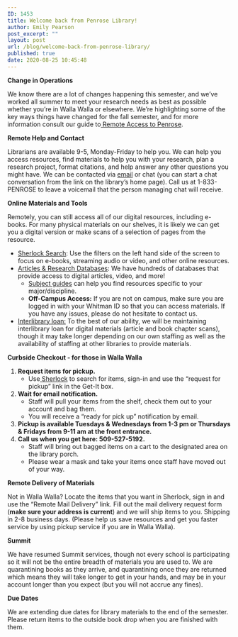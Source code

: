 ```yaml
---
ID: 1453
title: Welcome back from Penrose Library!
author: Emily Pearson
post_excerpt: ""
layout: post
url: /blog/welcome-back-from-penrose-library/
published: true
date: 2020-08-25 10:45:48
---
```

<!-- wp:paragraph {"fontSize":"medium"} -->
<p class="has-medium-font-size"><strong>Change in Operations</strong></p>
<!-- /wp:paragraph -->

<!-- wp:paragraph -->
<p>We know there are a lot of changes happening this semester, and we’ve worked all summer to meet your research needs as best as possible whether you’re in Walla Walla or elsewhere. We’re highlighting some of the key ways things have changed for the fall semester, and for more information consult our guide to<a href="https://libguides.whitman.edu/spring"> Remote Access to Penrose</a>.</p>
<!-- /wp:paragraph -->

<!-- wp:paragraph {"fontSize":"medium"} -->
<p class="has-medium-font-size"><strong>Remote Help and Contact</strong></p>
<!-- /wp:paragraph -->

<!-- wp:paragraph -->
<p>Librarians are available 9-5, Monday-Friday to help you. We can help you access resources, find materials to help you with your research, plan a research project, format citations, and help answer any other questions you might have. We can be contacted via <a href="https://library.whitman.edu/contact-a-librarian/">email</a> or chat (you can start a chat conversation from the link on the library’s home page). Call us at 1-833-PENROSE to leave a voicemail that the person managing chat will receive.</p>
<!-- /wp:paragraph -->

<!-- wp:paragraph {"fontSize":"medium"} -->
<p class="has-medium-font-size"><strong>Online Materials and Tools</strong></p>
<!-- /wp:paragraph -->

<!-- wp:paragraph -->
<p>Remotely, you can still access all of our digital resources, including e-books. For many physical materials on our shelves, it is likely we can get you a digital version or make scans of a selection of pages from the resource.&nbsp;</p>
<!-- /wp:paragraph -->

<!-- wp:list -->
<ul><li><a href="https://sherlock.whitman.edu/">Sherlock Search</a>: Use the filters on the left hand side of the screen to focus on e-books, streaming audio or video, and other online resources.</li><li><a href="https://library.whitman.edu/database-a-z/">Articles &amp; Research Databases</a>: We have hundreds of databases that provide access to digital articles, video, and more! &nbsp;&nbsp;&nbsp;<ul><li><a href="https://library.whitman.edu/library-guides/">Subject guides</a> can help you find resources specific to your major/discipline.</li><li><strong>Off-Campus Access:</strong> If you are not on campus, make sure you are logged in with your Whitman ID so that you can access materials. If you have any issues, please do not hesitate to contact us.</li></ul></li><li><a href="https://whitman.illiad.oclc.org/illiad/logon.html">Interlibrary loan:</a> To the best of our ability, we will be maintaining interlibrary loan for digital materials (article and book chapter scans), though it may take longer depending on our own staffing as well as the availability of staffing at other libraries to provide materials.</li></ul>
<!-- /wp:list -->

<!-- wp:paragraph {"fontSize":"medium"} -->
<p class="has-medium-font-size"><strong>Curbside Checkout - for those in Walla Walla</strong></p>
<!-- /wp:paragraph -->

<!-- wp:list {"ordered":true} -->
<ol><li><strong>Request items for pickup. </strong><strong>&nbsp;&nbsp;&nbsp;</strong><ul><li>Use<a href="https://sherlock.whitman.edu/primo-explore/search?vid=WHITC_NEW"> Sherlock</a> to search for items, sign-in and use the “request for pickup” link in the Get-It box.</li></ul></li><li><strong>Wait for email notification. </strong><strong>&nbsp;&nbsp;&nbsp;</strong><ul><li>Staff will pull your items from the shelf, check them out to your account and bag them.</li><li>You will receive a “ready for pick up” notification by email.</li></ul></li><li><strong>Pickup is available Tuesdays &amp; Wednesdays from 1-3 pm or Thursdays &amp; Fridays from 9-11 am at the front entrance.</strong></li><li><strong>Call us when you get here: 509-527-5192. </strong><strong>&nbsp;&nbsp;&nbsp;</strong><ul><li>Staff will bring out bagged items on a cart to the designated area on the library porch.</li><li>Please wear a mask and take your items once staff have moved out of your way.&nbsp;&nbsp;&nbsp; &nbsp;&nbsp;&nbsp;</li></ul></li></ol>
<!-- /wp:list -->

<!-- wp:paragraph {"fontSize":"medium"} -->
<p class="has-medium-font-size"><strong>Remote Delivery of Materials</strong></p>
<!-- /wp:paragraph -->

<!-- wp:paragraph -->
<p>Not in Walla Walla? Locate the items that you want in Sherlock, sign in and use the “Remote Mail Delivery” link. Fill out the mail delivery request form (<strong>make sure your address is current</strong>) and we will ship items to you. Shipping in 2-8 business days. (Please help us save resources and get you faster service by using pickup service if you are in Walla Walla).</p>
<!-- /wp:paragraph -->

<!-- wp:paragraph {"fontSize":"medium"} -->
<p class="has-medium-font-size"><strong>Summit</strong></p>
<!-- /wp:paragraph -->

<!-- wp:paragraph -->
<p>We have resumed Summit services, though not every school is participating so it will not be the entire breadth of materials you are used to. We are quarantining books as they arrive, and quarantining once they are returned which means they will take longer to get in your hands, and may be in your account longer than you expect (but you will not accrue any fines).&nbsp;</p>
<!-- /wp:paragraph -->

<!-- wp:paragraph {"align":"left","fontSize":"medium"} -->
<p class="has-text-align-left has-medium-font-size"><strong>Due Dates</strong>&nbsp;&nbsp;&nbsp; &nbsp;&nbsp;&nbsp; &nbsp;&nbsp;&nbsp; &nbsp;&nbsp;&nbsp; &nbsp;&nbsp;&nbsp; &nbsp;&nbsp;&nbsp; &nbsp;&nbsp;&nbsp; &nbsp;&nbsp;&nbsp;</p>
<!-- /wp:paragraph -->

<!-- wp:paragraph -->
<p>We are extending due dates for library materials to the end of the semester. Please return items to the outside book drop when you are finished with them.</p>
<!-- /wp:paragraph -->

<!-- wp:image {"id":1456,"sizeSlug":"large"} -->
<figure class="wp-block-image size-large"><img src="https://library.whitman.edu/blog/wp-content/uploads/sites/4/2020/08/Penrose-Library-opening-chart-1024x731.jpg" alt="" class="wp-image-1456"/></figure>
<!-- /wp:image -->